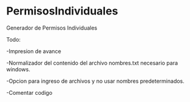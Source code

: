# PermisosIndividuales

Generador de Permisos Individuales

Todo:

-Impresion de avance

-Normalizador del contenido del archivo nombres.txt necesario para windows.

-Opcion para ingreso de archivos y no usar nombres predeterminados.

-Comentar codigo

